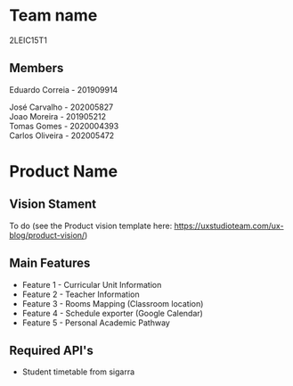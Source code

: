 # Team name
2LEIC15T1

## Members
Eduardo Correia - 201909914

José Carvalho - 202005827         
Joao Moreira - 201905212         
Tomas Gomes - 2020004393       
Carlos Oliveira - 202005472   

# Product Name

## Vision Stament
To do (see the Product vision template here: https://uxstudioteam.com/ux-blog/product-vision/)

## Main Features
 - Feature 1 - Curricular Unit Information
 - Feature 2 - Teacher Information
 - Feature 3 - Rooms Mapping (Classroom location)
 - Feature 4 - Schedule exporter (Google Calendar)
 - Feature 5 - Personal Academic Pathway

## Required API's
- Student timetable from sigarra
